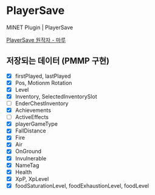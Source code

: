 # PlayerSave
MINET Plugin | PlayerSave

[PlayerSave 원작자 - 마루](https://github.com/wsj7178)

## 저장되는 데이터 (PMMP 구현)
- [x] firstPlayed, lastPlayed
- [x] Pos, Motionm Rotation
- [x] Level
- [x] Inventory, SelectedInventorySlot
- [ ] EnderChestInventory
- [x] Achievements
- [ ] ActiveEffects
- [x] playerGameType
- [x] FallDistance
- [x] Fire
- [x] Air
- [x] OnGround
- [x] Invulnerable
- [x] NameTag
- [x] Health
- [x] XpP, XpLevel
- [x] foodSaturationLevel, foodExhaustionLevel, foodLevel
